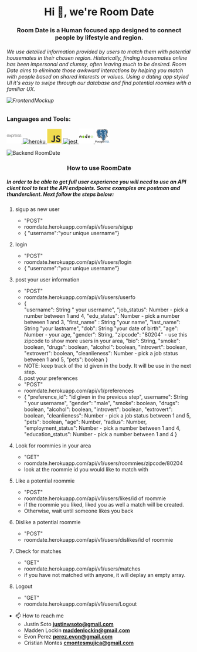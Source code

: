 

<h1 align="center">Hi 👋, we're Room Date</h1>
<h3 align="center">Room Date is a <strong>Human</strong> focused app designed to connect people by lifestyle and region.</h3>

<h6 align= "left">We use detailed information provided by users to match them with potential housemates in their chosen region. 
Historically, finding housemates online has been impersonal and clumsy, often leaving much to be desired. 
Room Date aims to eliminate those awkward interactions by helping you match with people based on shared interests or values.
Using a dating app styled UI it's easy to swipe through our database and find potential roomies with a familiar UX.  



![FrontendMockup](https://user-images.githubusercontent.com/83792867/137665640-1cb9f64b-4aee-4534-85e7-1750470c4c7e.png)






<h3 align="left">Languages and Tools:</h3>
<p align="left"> <a href="https://expressjs.com" target="_blank"> <img src="https://raw.githubusercontent.com/devicons/devicon/master/icons/express/express-original-wordmark.svg" alt="express" width="40" height="40"/> </a> <a href="https://heroku.com" target="_blank"> <img src="https://www.vectorlogo.zone/logos/heroku/heroku-icon.svg" alt="heroku" width="40" height="40"/> </a> <a href="https://developer.mozilla.org/en-US/docs/Web/JavaScript" target="_blank"> <img src="https://raw.githubusercontent.com/devicons/devicon/master/icons/javascript/javascript-original.svg" alt="javascript" width="40" height="40"/> </a> <a href="https://jestjs.io" target="_blank"> <img src="https://www.vectorlogo.zone/logos/jestjsio/jestjsio-icon.svg" alt="jest" width="40" height="40"/> </a> <a href="https://nodejs.org" target="_blank"> <img src="https://raw.githubusercontent.com/devicons/devicon/master/icons/nodejs/nodejs-original-wordmark.svg" alt="nodejs" width="40" height="40"/> </a> <a href="https://www.postgresql.org" target="_blank"> <img src="https://raw.githubusercontent.com/devicons/devicon/master/icons/postgresql/postgresql-original-wordmark.svg" alt="postgresql" width="40" height="40"/> </a> </p>
 
![Backend RoomDate](https://user-images.githubusercontent.com/83792867/137643244-92dcb6a5-6fbe-4d8d-8a33-112dc173dc31.png)


<h3 align="center">How to use RoomDate</h3>
<h5> In order to be able to get full user experience you will need to use an API client tool to test the API endpoints. Some examples are postman and thunderclient. Next follow the steps below:</h5>

1. sigup as new user
    - "POST"
    - roomdate.herokuapp.com/api/v1/users/sigup
    - { "username":"your unique username"}

2. login 
    - "POST"
    - roomdate.herokuapp.com/api/v1/users/login
    - { "username":"your unique username"}

3. post your user information 
    - "POST"
    - roomdate.herokuapp.com/api/v1/users/userfo
    -    {     
        "username": String " your username",
        "job_status": Number - pick a number between 1 and 4,
        "edu_status": Number - pick a number between 1 and 3,
        "first_name" : String "your name",
        "last_name": String "your lastname",
        "dob": String "your date of birth",
        "age": Number - your age,
        "gender": String,
        "zipcode": "80204" -  use this zipcode to show more users in your area,
        "bio": String,
        "smoke": boolean,
        "drugs": boolean,
        "alcohol": boolean,
        "introvert": boolean,
        "extrovert": boolean,
        "cleanlieness": Number - pick a job status between 1 and 5,
        "pets": boolean
   }
   - NOTE: keep track of the id given in the body. It will be use in the next step.

   4. post your preferences 
    - "POST"
    - roomdate.herokuapp.com/api/v1/preferences
    -  {
        "preference_id": "id given in the previous step",
        username": String " your username",
        "gender": "male",
        "smoke": boolean,
        "drugs": boolean,
        "alcohol": boolean,
        "introvert": boolean,
        "extrovert": boolean,
        "cleanlieness": Number - pick a job status between 1 and 5,
        "pets": boolean,
        "age": Number,
        "radius": Number,
        "employment_status": Number - pick a number between 1 and 4,
        "education_status": Number - pick a number between 1 and 4
    }

5. Look for roommies in your area
    - "GET"
    - roomdate.herokuapp.com/api/v1/users/roommies/zipcode/80204
    - look at the roommie id you would like to match with

6. Like a potential roommie
    - "POST"
    - roomdate.herokuapp.com/api/v1/users/likes/id of roommie
    - if the roommie you liked, liked you as well a match will be created.
    - Otherwise, wait until someone likes you back

7. Dislike a potential roommie
    - "POST"
    - roomdate.herokuapp.com/api/v1/users/dislikes/id of roommie

8. Check for matches
    - "GET"
    - roomdate.herokuapp.com/api/v1/users/matches
    - if you have not matched with anyone, it will deplay an empty array.

9.  Logout
    - "GET"
    - roomdate.herokuapp.com/api/v1/users/Logout


    

- 📫 How to reach me 
    - Justin Soto **justinwsoto@gmail.com**
    - Madden Lockin **maddenlockin@gmail.com**
    - Evon Perez **perez.evon@gmail.com**
    - Cristian Montes **cmontesmujica@gmail.com**

